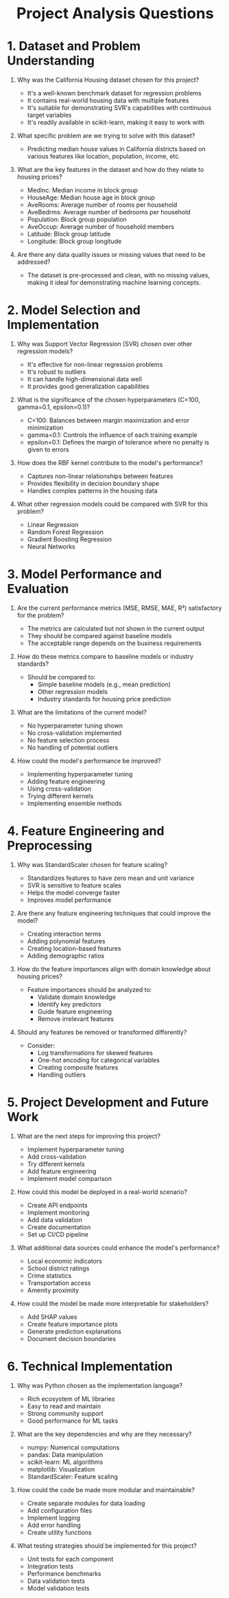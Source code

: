 <div style="font-size:2.5em; font-weight:bold; text-align:center; margin-top:20px;">Project Analysis Questions</div>

# 1. Dataset and Problem Understanding
1. Why was the California Housing dataset chosen for this project?
   - It's a well-known benchmark dataset for regression problems
   - It contains real-world housing data with multiple features
   - It's suitable for demonstrating SVR's capabilities with continuous target variables
   - It's readily available in scikit-learn, making it easy to work with

2. What specific problem are we trying to solve with this dataset?
   - Predicting median house values in California districts based on various features like location, population, income, etc.

3. What are the key features in the dataset and how do they relate to housing prices?
   - MedInc: Median income in block group
   - HouseAge: Median house age in block group
   - AveRooms: Average number of rooms per household
   - AveBedrms: Average number of bedrooms per household
   - Population: Block group population
   - AveOccup: Average number of household members
   - Latitude: Block group latitude
   - Longitude: Block group longitude

4. Are there any data quality issues or missing values that need to be addressed?
   - The dataset is pre-processed and clean, with no missing values, making it ideal for demonstrating machine learning concepts.

# 2. Model Selection and Implementation
1. Why was Support Vector Regression (SVR) chosen over other regression models?
   - It's effective for non-linear regression problems
   - It's robust to outliers
   - It can handle high-dimensional data well
   - It provides good generalization capabilities

2. What is the significance of the chosen hyperparameters (C=100, gamma=0.1, epsilon=0.1)?
   - C=100: Balances between margin maximization and error minimization
   - gamma=0.1: Controls the influence of each training example
   - epsilon=0.1: Defines the margin of tolerance where no penalty is given to errors

3. How does the RBF kernel contribute to the model's performance?
   - Captures non-linear relationships between features
   - Provides flexibility in decision boundary shape
   - Handles complex patterns in the housing data

4. What other regression models could be compared with SVR for this problem?
   - Linear Regression
   - Random Forest Regression
   - Gradient Boosting Regression
   - Neural Networks

# 3. Model Performance and Evaluation
1. Are the current performance metrics (MSE, RMSE, MAE, R²) satisfactory for the problem?
   - The metrics are calculated but not shown in the current output
   - They should be compared against baseline models
   - The acceptable range depends on the business requirements

2. How do these metrics compare to baseline models or industry standards?
   - Should be compared to:
     - Simple baseline models (e.g., mean prediction)
     - Other regression models
     - Industry standards for housing price prediction

3. What are the limitations of the current model?
   - No hyperparameter tuning shown
   - No cross-validation implemented
   - No feature selection process
   - No handling of potential outliers

4. How could the model's performance be improved?
   - Implementing hyperparameter tuning
   - Adding feature engineering
   - Using cross-validation
   - Trying different kernels
   - Implementing ensemble methods

# 4. Feature Engineering and Preprocessing
1. Why was StandardScaler chosen for feature scaling?
   - Standardizes features to have zero mean and unit variance
   - SVR is sensitive to feature scales
   - Helps the model converge faster
   - Improves model performance

2. Are there any feature engineering techniques that could improve the model?
   - Creating interaction terms
   - Adding polynomial features
   - Creating location-based features
   - Adding demographic ratios

3. How do the feature importances align with domain knowledge about housing prices?
   - Feature importances should be analyzed to:
     - Validate domain knowledge
     - Identify key predictors
     - Guide feature engineering
     - Remove irrelevant features

4. Should any features be removed or transformed differently?
   - Consider:
     - Log transformations for skewed features
     - One-hot encoding for categorical variables
     - Creating composite features
     - Handling outliers

# 5. Project Development and Future Work
1. What are the next steps for improving this project?
   - Implement hyperparameter tuning
   - Add cross-validation
   - Try different kernels
   - Add feature engineering
   - Implement model comparison

2. How could this model be deployed in a real-world scenario?
   - Create API endpoints
   - Implement monitoring
   - Add data validation
   - Create documentation
   - Set up CI/CD pipeline

3. What additional data sources could enhance the model's performance?
   - Local economic indicators
   - School district ratings
   - Crime statistics
   - Transportation access
   - Amenity proximity

4. How could the model be made more interpretable for stakeholders?
   - Add SHAP values
   - Create feature importance plots
   - Generate prediction explanations
   - Document decision boundaries

# 6. Technical Implementation
1. Why was Python chosen as the implementation language?
   - Rich ecosystem of ML libraries
   - Easy to read and maintain
   - Strong community support
   - Good performance for ML tasks

2. What are the key dependencies and why are they necessary?
   - numpy: Numerical computations
   - pandas: Data manipulation
   - scikit-learn: ML algorithms
   - matplotlib: Visualization
   - StandardScaler: Feature scaling

3. How could the code be made more modular and maintainable?
   - Create separate modules for data loading
   - Add configuration files
   - Implement logging
   - Add error handling
   - Create utility functions

4. What testing strategies should be implemented for this project?
   - Unit tests for each component
   - Integration tests
   - Performance benchmarks
   - Data validation tests
   - Model validation tests 